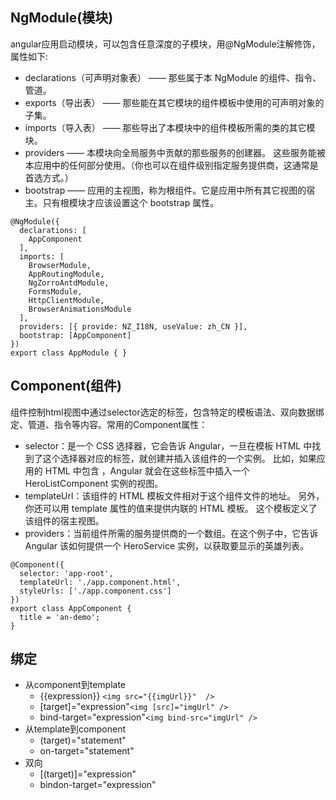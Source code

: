 ## NgModule(模块)
angular应用启动模块，可以包含任意深度的子模块，用@NgModule注解修饰，属性如下:
- declarations（可声明对象表） —— 那些属于本 NgModule 的组件、指令、管道。
- exports（导出表） —— 那些能在其它模块的组件模板中使用的可声明对象的子集。
- imports（导入表） —— 那些导出了本模块中的组件模板所需的类的其它模块。
- providers —— 本模块向全局服务中贡献的那些服务的创建器。 这些服务能被本应用中的任何部分使用。（你也可以在组件级别指定服务提供商，这通常是首选方式。）
- bootstrap —— 应用的主视图，称为根组件。它是应用中所有其它视图的宿主。只有根模块才应该设置这个 bootstrap 属性。
```
@NgModule({
  declarations: [
    AppComponent
  ],
  imports: [
    BrowserModule,
    AppRoutingModule,
    NgZorroAntdModule,
    FormsModule,
    HttpClientModule,
    BrowserAnimationsModule
  ],
  providers: [{ provide: NZ_I18N, useValue: zh_CN }],
  bootstrap: [AppComponent]
})
export class AppModule { }
```
## Component(组件)
组件控制html视图中通过selector选定的标签，包含特定的模板语法、双向数据绑定、管道、指令等内容。常用的Component属性：
- selector：是一个 CSS 选择器，它会告诉 Angular，一旦在模板 HTML 中找到了这个选择器对应的标签，就创建并插入该组件的一个实例。 比如，如果应用的 HTML 中包含 <app-hero-list></app-hero-list>，Angular 就会在这些标签中插入一个 HeroListComponent 实例的视图。
- templateUrl：该组件的 HTML 模板文件相对于这个组件文件的地址。 另外，你还可以用 template 属性的值来提供内联的 HTML 模板。 这个模板定义了该组件的宿主视图。
- providers：当前组件所需的服务提供商的一个数组。在这个例子中，它告诉 Angular 该如何提供一个 HeroService 实例，以获取要显示的英雄列表。
```
@Component({
  selector: 'app-root',
  templateUrl: './app.component.html',
  styleUrls: ['./app.component.css']
})
export class AppComponent {
  title = 'an-demo';
}
```
## 绑定
- 从component到template
  - {{expression}} `<img src="{{imgUrl}}"  />`
  - [target]="expression"`<img [src]="imgUrl" />`
  - bind-target="expression"`<img bind-src="imgUrl" />`
- 从template到component
  - (target)="statement"
  - on-target="statement"
- 双向
  - [(target)]="expression"
  - bindon-target="expression"
